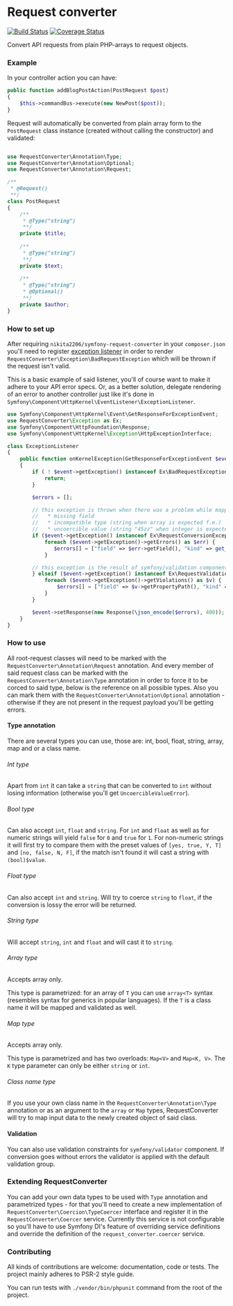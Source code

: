 Request converter
=================
[![Build Status](https://travis-ci.org/nikita2206/symfony-request-converter.svg?branch=master)](https://travis-ci.org/nikita2206/symfony-request-converter)
[![Coverage Status](https://coveralls.io/repos/github/nikita2206/symfony-request-converter/badge.svg?branch=master)](https://coveralls.io/github/nikita2206/symfony-request-converter?branch=master)

Convert API requests from plain PHP-arrays to request objects.


### Example

In your controller action you can have: 
```php
public function addBlogPostAction(PostRequest $post)
{
    $this->commandBus->execute(new NewPost($post));
}
```

Request will automatically be converted from plain array form to the
`PostRequest` class instance (created without calling the constructor) and validated:
```php

use RequestConverter\Annotation\Type;
use RequestConverter\Annotation\Optional;
use RequestConverter\Annotation\Request;

/**
 * @Request()
 **/
class PostRequest
{
    /**
     * @Type("string")
     **/
    private $title;
    
    /**
     * @Type("string")
     **/
    private $text;
    
    /**
     * @Type("string")
     * @Optional()
     **/
    private $author;
}
```

### How to set up

After requiring `nikita2206/symfony-request-converter` in your `composer.json` you'll need to register
  [exception listener](http://symfony.com/doc/current/cookbook/event_dispatcher/event_listener.html)
  in order to render `RequestConverter\Exception\BadRequestException` which will be thrown if the request isn't valid.

This is a basic example of said listener, you'll of course want to make it adhere to your API error specs. Or, as
 a better solution, delegate rendering of an error to another controller just like it's done in
 `Symfony\Component\HttpKernel\EventListener\ExceptionListener`.

```php
use Symfony\Component\HttpKernel\Event\GetResponseForExceptionEvent;
use RequestConverter\Exception as Ex;
use Symfony\Component\HttpFoundation\Response;
use Symfony\Component\HttpKernel\Exception\HttpExceptionInterface;

class ExceptionListener
{
    public function onKernelException(GetResponseForExceptionEvent $event)
    {
        if ( ! $event->getException() instanceof Ex\BadRequestException) {
            return;
        }

        $errors = [];

        // this exception is thrown when there was a problem while mapping input data on the object:
        //   * missing field
        //   * incompatible type (string when array is expected f.e.)
        //   * uncoercible value (string "45zz" when integer is expected)
        if ($event->getException() instanceof Ex\RequestConversionException) {
            foreach ($event->getException()->getErrors() as $err) {
               $errors[] = ["field" => $err->getField(), "kind" => get_class($err)];
            }

        // this exception is the result of symfony/validation component, it has ConstraintViolationListInterface
        } elseif ($event->getException() instanceof Ex\RequestValidationException) {
            foreach ($event->getException()->getViolations() as $v) {
                $errors[] = ["field" => $v->getPropertyPath(), "kind" => $v->getMessage()];
            }
        }

        $event->setResponse(new Response(\json_encode($errors), 400));
    }
}
```

### How to use

All root-request classes will need to be marked with the `RequestConverter\Annotation\Request` annotation. And
  every member of said request class can be marked with the `RequestConverter\Annotation\Type` annotation in order to
  force it to be corced to said type, below is the reference on all possible types. Also you can
  mark them with the `RequestConverter\Annotation\Optional` annotation - otherwise if they are not present in the
  request payload you'll be getting errors.

#### Type annotation

There are several types you can use, those are: int, bool, float, string, array, map and or a class name.

###### Int type

Apart from `int` it can take a `string` that can be converted to `int` without losing information (otherwise you'll
  get `UncoercibleValueError`).

###### Bool type

Can also accept `int`, `float` and `string`.
For `int` and `float` as well as for numeric strings will yield `false` for `0` and `true` for `1`.
For non-numeric strings it will first try to compare them with the preset values of `[yes, true, Y, T]` and
  `[no, false, N, F]`, if the match isn't found it will cast a string with `(bool)$value`.

###### Float type

Can also accept `int` and `string`. Will try to coerce `string` to `float`, if the conversion is lossy the error will
  be returned.

###### String type

Will accept `string`, `int` and `float` and will cast it to `string`.

###### Array type

Accepts array only.

This type is parametrized: for an array of `T` you can use `array<T>` syntax (resembles syntax for generics in
  popular languages). If the `T` is a class name it will be mapped and validated as well.

###### Map type

Accepts array only.

This type is parametrized and has two overloads: `Map<V>` and `Map<K, V>`.
The `K` type parameter can only be either `string` or `int`.

###### Class name type

If you use your own class name in the `RequestConverter\Annotation\Type` annotation or as an argument to the `array`
  or `Map` types, RequestConverter will try to map input data to the newly created object of said class.

#### Validation

You can also use validation constraints for `symfony/validator` component. If conversion goes without errors the
  validator is applied with the default validation group.

### Extending RequestConverter

You can add your own data types to be used with `Type` annotation and parametrized types - for that you'll need to
  create a new implementation of `RequestConverter\Coercion\TypeCoercer` interface and register it in the
  `RequestConverter\Coercer` service. Currently this service is not configurable so you'll have to use Symfony
  DI's feature of overriding service definitions and override the definition of the `request_converter.coercer` service.

### Contributing

All kinds of contributions are welcome: documentation, code or tests. The project mainly adheres to PSR-2 style guide.

You can run tests with `./vendor/bin/phpunit` command from the root of the project.
